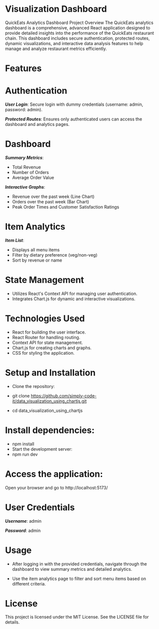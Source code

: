 
# Visualization Dashboard

QuickEats Analytics Dashboard
Project Overview
The QuickEats analytics dashboard is a comprehensive, advanced React application designed to provide detailed insights into the performance of the QuickEats restaurant chain. This dashboard includes secure authentication, protected routes, dynamic visualizations, and interactive data analysis features to help manage and analyze restaurant metrics efficiently.

# Features
# Authentication
***User Login***: Secure login with dummy credentials (username: admin, password: admin).

***Protected Routes***: Ensures only authenticated users can access the dashboard and analytics pages.

# Dashboard
***Summary Metrics***:
- Total Revenue
- Number of Orders
- Average Order Value

***Interactive Graphs***:
- Revenue over the past week (Line Chart)
- Orders over the past week (Bar Chart)
- Peak Order Times and Customer Satisfaction Ratings

# Item Analytics
***Item List***:
- Displays all menu items
- Filter by dietary preference (veg/non-veg)
- Sort by revenue or name

# State Management
- Utilizes React's Context API for managing user authentication.
- Integrates Chart.js for dynamic and interactive visualizations.

# Technologies Used
- React for building the user interface.
- React Router for handling routing.
- Context API for state management.
- Chart.js for creating charts and graphs.
- CSS for styling the application.

# Setup and Installation
- Clone the repository:

- git clone https://github.com/simply-code-it/data_visualization_using_chartjs.git
- cd data_visualization_using_chartjs

# Install dependencies:

- npm install
- Start the development server:
- npm run dev 

# Access the application:
Open your browser and go to http://localhost:5173/

# User Credentials
***Username***: admin

***Password***: admin

# Usage
- After logging in with the provided credentials, navigate through the dashboard to view summary metrics and detailed analytics. 

- Use the item analytics page to filter and sort menu items based on different criteria.

# License
This project is licensed under the MIT License. See the LICENSE file for details.




